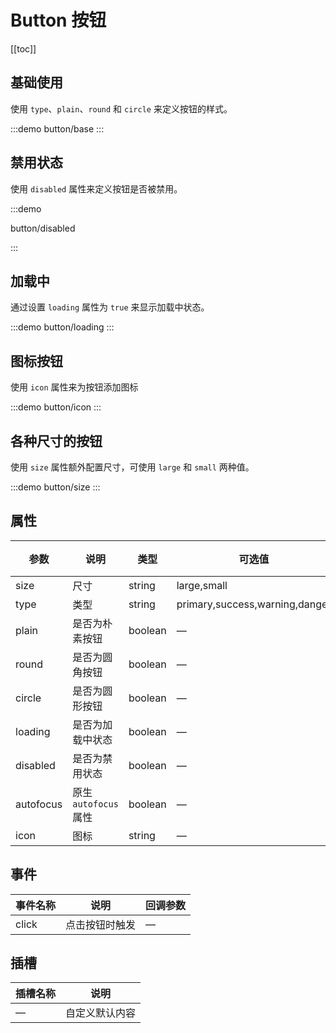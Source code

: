 # Button 按钮

[[toc]]

## 基础使用

使用 `type`、`plain`、`round` 和 `circle` 来定义按钮的样式。

:::demo
button/base
:::

## 禁用状态

使用 `disabled` 属性来定义按钮是否被禁用。

:::demo

button/disabled

:::

## 加载中

通过设置 `loading` 属性为 `true` 来显示加载中状态。

:::demo
button/loading
:::

## 图标按钮

使用 `icon` 属性来为按钮添加图标

:::demo
button/icon
:::

## 各种尺寸的按钮

使用 `size` 属性额外配置尺寸，可使用 `large` 和 `small` 两种值。

:::demo
button/size
:::

## 属性

| 参数      | 说明                  | 类型    | 可选值                         | 默认值 |
| --------- | --------------------- | ------- | ------------------------------ | ------ |
| size      | 尺寸                  | string  | large,small                    | —      |
| type      | 类型                  | string  | primary,success,warning,danger | —      |
| plain     | 是否为朴素按钮        | boolean | —                              | false  |
| round     | 是否为圆角按钮        | boolean | —                              | false  |
| circle    | 是否为圆形按钮        | boolean | —                              | false  |
| loading   | 是否为加载中状态      | boolean | —                              | false  |
| disabled  | 是否为禁用状态        | boolean | —                              | false  |
| autofocus | 原生 `autofocus` 属性 | boolean | —                              | false  |
| icon      | 图标                  | string  | —                              | —      |

## 事件

| 事件名称 | 说明           | 回调参数 |
| -------- | -------------- | -------- |
| click    | 点击按钮时触发 | —        |

## 插槽

| 插槽名称 | 说明           |
| -------- | -------------- |
| —        | 自定义默认内容 |
